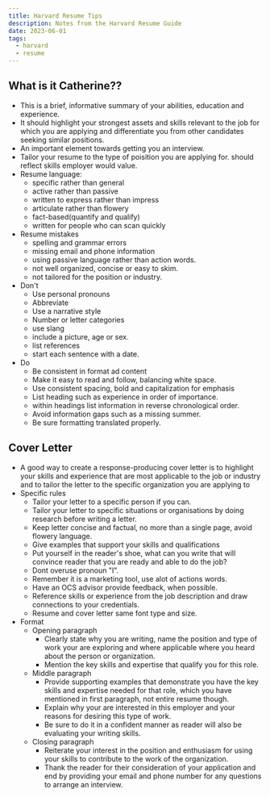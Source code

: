 ```yaml
---
title: Harvard Resume Tips
description: Notes from the Harvard Resume Guide
date: 2023-06-01
tags:
  - harvard
  - resume
---
```

## What is it Catherine??

- This is a brief, informative summary of your abilities, education and experience.
- It should highlight your strongest assets and skills relevant to the job for which you are applying and differentiate you from other candidates seeking similar positions.
- An important element towards getting you an interview.
- Tailor your resume to the type of poisition you are applying for. should reflect skills employer would value.
- Resume language:
  - specific rather than general
  - active rather than passive
  - written to express rather than impress
  - articulate rather than flowery
  - fact-based(quantify and qualify)
  - written for people who can scan quickly
- Resume mistakes
  - spelling and grammar errors
  - missing email and phone information
  - using passive language rather than action words.
  - not well organized, concise or easy to skim.
  - not tailored for the position or industry.
- Don't
  - Use personal pronouns
  - Abbreviate
  - Use a narrative style
  - Number or letter categories
  - use slang
  - include a picture, age or sex.
  - list references
  - start each sentence with a date.
- Do
  - Be consistent in format ad content
  - Make it easy to read and follow, balancing white space.
  - Use consistent spacing, bold and capitalization for emphasis
  - List heading such as experience in order of importance.
  - within headings list information in reverse chronological order.
  - Avoid information gaps such as a missing summer.
  - Be sure formatting translated properly.
  
## Cover Letter

- A good way to create a response-producing cover letter is to highlight your skills and experience that are most applicable to the job or industry and to tailor the 
  letter to the specific organization you are applying to
- Specific rules
  - Tailor your letter to a specific person if you can.
  - Tailor your letter to specific situations or organisations by doing research before writing a letter.
  - Keep letter concise and factual, no more than a single page, avoid flowery language.
  - Give examples that support your skills and qualifications
  - Put yourself in the reader's shoe, what can you write that will convince reader that you are ready and able to do the job?
  - Dont overuse pronoun "I".
  - Remember it is a marketing tool, use alot of actions words.
  - Have an OCS advisor provide feedback, when possible.
  - Reference skills or experience from the job description and draw connections to your credentials.
  - Resume and cover letter same font type and size.
- Format
  - Opening paragraph
    - Clearly state why you are writing, name the position and type of work your are exploring and where applicable where you heard about the person or organization.
    - Mention the key skills and expertise that qualify you for this role.
  - Middle paragraph
    - Provide supporting examples that demonstrate you have the key skills and expertise needed for that role, which you have mentioned in first paragraph, not entire resume though.
    - Explain why your are interested in this employer and your reasons for desiring this type of work.
    - Be sure to do it in a confident manner as reader will also be evaluating your writing skills.
  - Closing paragraph
    - Reiterate your interest in the position and enthusiasm for using your skills to contribute to the work of the organization.
    - Thank the reader for their consideration of your application and end by providing your email and phone number for any questions to arrange an interview.